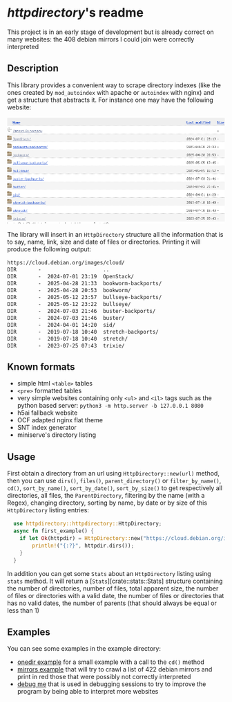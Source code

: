 # *httpdirectory*'s readme

This project is in an early stage of development but is already
correct on many websites: the 408 debian mirrors I could join
were correctly interpreted

## Description

This library provides a convenient way to scrape directory indexes
(like the ones created by `mod_autoindex` with apache or `autoindex`
with nginx) and get a structure that abstracts it. For instance one
may have the following website:

![Directory of cloud.debian.org/images/cloud/ website](cloud_debian.png)

The library will insert in an `HttpDirectory` structure all the
information that is to say, name, link, size and date of files
or directories. Printing it will produce the following output:

```text
https://cloud.debian.org/images/cloud/
DIR       -                    ..
DIR       -  2024-07-01 23:19  OpenStack/
DIR       -  2025-04-28 21:33  bookworm-backports/
DIR       -  2025-04-28 20:53  bookworm/
DIR       -  2025-05-12 23:57  bullseye-backports/
DIR       -  2025-05-12 23:22  bullseye/
DIR       -  2024-07-03 21:46  buster-backports/
DIR       -  2024-07-03 21:46  buster/
DIR       -  2024-04-01 14:20  sid/
DIR       -  2019-07-18 10:40  stretch-backports/
DIR       -  2019-07-18 10:40  stretch/
DIR       -  2023-07-25 07:43  trixie/
```

## Known formats

- simple html `<table>` tables
- `<pre>` formatted tables
- very simple websites containing only `<ul>` and `<il>` tags such as
  the python based server: `python3 -m http.server -b 127.0.0.1 8080`
- h5ai fallback website
- OCF adapted nginx flat theme
- SNT index generator
- miniserve's directory listing

## Usage

First obtain a directory from an url using `HttpDirectory::new(url)`
method, then you can use `dirs()`, `files()`, `parent_directory()` or
`filter_by_name()`, `cd()`, `sort_by_name()`, `sort_by_date()`,
`sort_by_size()` to get respectively all directories, all files, the
`ParentDirectory`, filtering by the name (with a Regex), changing
directory, sorting by name, by date or by size of this `HttpDirectory`
listing entries:

```rust
  use httpdirectory::httpdirectory::HttpDirectory;
  async fn first_example() {
    if let Ok(httpdir) = HttpDirectory::new("https://cloud.debian.org/images/cloud/").await {
        println!("{:?}", httpdir.dirs());
    }
  }
```

In addition you can get some `Stats` about an `HttpDirectory` listing
using `stats` method. It will return a [`Stats`][crate::stats::Stats] structure containing
the number of directories, number of files, total apparent size, the
number of files or directories with a valid date, the number of files
or directories that has no valid dates, the number of parents (that
should always be equal or less than 1)

## Examples

You can see some examples in the example directory:
- [onedir example](https://github.com/dupgit/httpdirectory/tree/master/examples/onedir.rs) for a small example with a
  call to the `cd()` method
- [mirrors example](https://github.com/dupgit/httpdirectory/tree/master/examples/mirrors.rs) that will try to crawl a
  list of 422 debian mirrors and print in red those that were
  possibly not correctly interpreted
- [debug me](https://github.com/dupgit/httpdirectory/tree/master/examples/debug_me.rs) that is used in debugging
  sessions to try to improve the program by being able to interpret
  more websites
